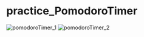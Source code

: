 # practice_PomodoroTimer
![pomodoroTimer_1](https://github.com/wonhyeung/practice_PomodoroTimer/assets/78207730/ddc2fbb9-f817-4915-9ef4-187dc51b58c6)
![pomodoroTimer_2](https://github.com/wonhyeung/practice_PomodoroTimer/assets/78207730/df8a5dc7-e946-4af5-9f63-c37b4f00ac25)
